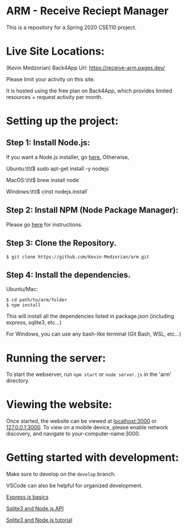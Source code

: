 # ARM - Receive Reciept Manager
This is a repository for a Spring 2020 CSE110 project.

# Live Site Locations:
(Kevin Medzorian) Back4App Url: https://receive-arm.pages.dev/

Please limit your activity on this site.

It is hosted using the free plan on Back4App, which provides limited resources + request activity per month.


# Setting up the project:
## Step 1: Install Node.js: 
If you want a Node.js installer, go [here.](https://nodejs.org/en/download/) Otherwise,

Ubuntu:\t\t$ sudo apt-get install -y nodejs`

MacOS:\t\t$ brew install node`

Windows:\t\t$ cinst nodejs.install`

## Step 2: Install NPM (Node Package Manager):

Please go [here](https://docs.npmjs.com/downloading-and-installing-node-js-and-npm) for instructions.

## Step 3: Clone the Repository.
```
$ git clone https://github.com/Kevin-Medzorian/arm.git
```

## Step 4: Install the dependencies.
Ubuntu/Mac:
```
$ cd path/to/arm/folder
$ npm install
```
This will install all the dependencies listed in package.json (including express, sqlite3, etc...)

For Windows, you can use any bash-like terminal (Git Bash, WSL, etc...)

# Running the server:
To start the webserver, run ` npm start ` or ` node server.js ` in the 'arm' directory.

# Viewing the website:
Once started, the website can be viewed at [localhost:3000](http://localhost:3000/) or [127.0.0.1:3000](http://127.0.0.1:3000/).
To view on a mobile device, please enable network discovery, and navigate to your-computer-name:3000.

# Getting started with development:
Make sure to develop on the `develop` branch.

VSCode can also be helpful for organized development.

[Express.js basics](https://expressjs.com/en/starter/installing.html)

[Sqlite3 and Node.js API](https://github.com/mapbox/node-sqlite3/wiki/API#databasegetsql-param--callback)

[Sqlite3 and Node.js tutorial](https://www.sqlitetutorial.net/sqlite-nodejs/)

